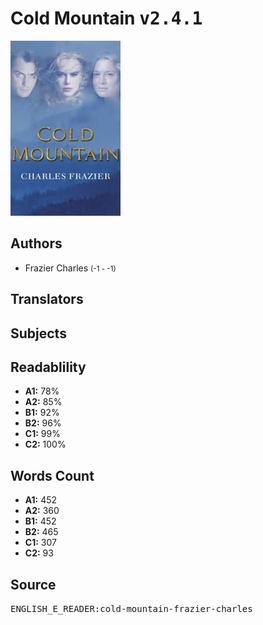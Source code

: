 # Cold Mountain <kbd>v2.4.1</kbd>

![](./cover.medium.jpg "")

## Authors


 - Frazier Charles <small>(-1 - -1)</small>

## Translators



## Subjects



## Readablility


 - **A1:** 78%
 - **A2:** 85%
 - **B1:** 92%
 - **B2:** 96%
 - **C1:** 99%
 - **C2:** 100%

## Words Count


 - **A1:** 452
 - **A2:** 360
 - **B1:** 452
 - **B2:** 465
 - **C1:** 307
 - **C2:** 93

## Source


<kbd>ENGLISH_E_READER:cold-mountain-frazier-charles</kbd>
